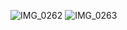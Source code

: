 ![IMG_0262](https://github.com/user-attachments/assets/317f71f4-d3b8-4e80-aa40-a26c268b55eb)
![IMG_0263](https://github.com/user-attachments/assets/34afe079-6298-48c1-bbcd-908b2f904ba0)
